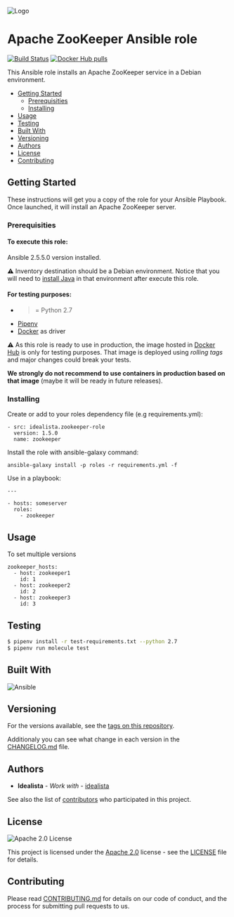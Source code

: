 ![Logo](https://raw.githubusercontent.com/idealista/zookeeper-role/master/logo.gif)

# Apache ZooKeeper Ansible role 

[![Build Status](https://travis-ci.org/idealista/zookeeper-role.png)](https://travis-ci.org/idealista/zookeeper-role)
[![Docker Hub pulls](https://img.shields.io/docker/pulls/idealista/zookeeper.svg)](https://hub.docker.com/r/idealista/zookeeper/)

This Ansible role installs an Apache ZooKeeper service in a Debian environment.

- [Getting Started](#getting-started)
	- [Prerequisities](#prerequisities)
	- [Installing](#installing)
- [Usage](#usage)
- [Testing](#testing)
- [Built With](#built-with)
- [Versioning](#versioning)
- [Authors](#authors)
- [License](#license)
- [Contributing](#contributing)

## Getting Started

These instructions will get you a copy of the role for your Ansible Playbook. Once launched, it will install an Apache ZooKeeper server.

### Prerequisities

#### To execute this role:

Ansible 2.5.5.0 version installed.

:warning: Inventory destination should be a Debian environment. Notice that you will need to [install Java](https://github.com/idealista/java_role) in that environment after execute this role.

#### For testing purposes:

* >= Python 2.7 
* [Pipenv](https://github.com/pypa/pipenv) 
* [Docker](https://www.docker.com/) as driver

:warning: As this role is ready to use in production, the image hosted in [Docker Hub]((https://hub.docker.com/r/idealista/zookeeper/)) is only for testing purposes. That image is deployed using *rolling tags* and major changes could break your tests. 

**We strongly do not recommend to use containers in production based on that image** (maybe it will be ready in future releases). 

### Installing

Create or add to your roles dependency file (e.g requirements.yml):

```
- src: idealista.zookeeper-role
  version: 1.5.0
  name: zookeeper
```

Install the role with ansible-galaxy command:

```
ansible-galaxy install -p roles -r requirements.yml -f
```

Use in a playbook:

```
---

- hosts: someserver
  roles:
    - zookeeper
```

## Usage

To set multiple versions

```
zookeeper_hosts:
  - host: zookeeper1
    id: 1
  - host: zookeeper2
    id: 2
  - host: zookeeper3
    id: 3
```

## Testing


```sh
$ pipenv install -r test-requirements.txt --python 2.7
$ pipenv run molecule test
```

## Built With

![Ansible](https://img.shields.io/badge/ansible-2.5.5.0-green.svg)

## Versioning

For the versions available, see the [tags on this repository](https://github.com/idealista/zookeeper-role/tags).

Additionaly you can see what change in each version in the [CHANGELOG.md](CHANGELOG.md) file.

## Authors

* **Idealista** - *Work with* - [idealista](https://github.com/idealista)

See also the list of [contributors](https://github.com/idealista/zookeeper-role/contributors) who participated in this project.

## License

![Apache 2.0 License](https://img.shields.io/hexpm/l/plug.svg)

This project is licensed under the [Apache 2.0](https://www.apache.org/licenses/LICENSE-2.0) license - see the [LICENSE](LICENSE) file for details.

## Contributing

Please read [CONTRIBUTING.md](.github/CONTRIBUTING.md) for details on our code of conduct, and the process for submitting pull requests to us.
